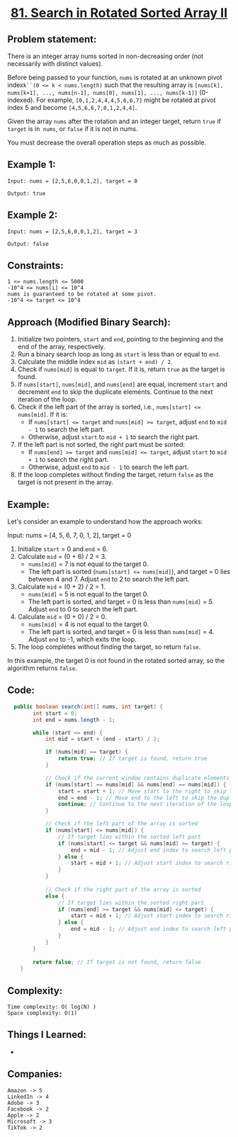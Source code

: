 <h1 align="center"><a href="https://leetcode.com/problems/search-in-rotated-sorted-array-ii/" target="_blank">81. Search in Rotated Sorted Array II</a></h1>

## Problem statement:
There is an integer array nums sorted in non-decreasing order (not necessarily with distinct values).

Before being passed to your function, `nums` is rotated at an unknown pivot index`k``(0 <= k < nums.length)` such that the resulting array is `[nums[k], nums[k+1], ..., nums[n-1], nums[0], nums[1], ..., nums[k-1]]` (0-indexed). For example, `[0,1,2,4,4,4,5,6,6,7]` might be rotated at pivot index 5 and become `[4,5,6,6,7,0,1,2,4,4]`.

Given the array `nums` after the rotation and an integer target, return `true` if `target` is in` nums`, or `false` if it is not in nums.

You must decrease the overall operation steps as much as possible.


## Example 1:

```
Input: nums = [2,5,6,0,0,1,2], target = 0

Output: true
```

## Example 2:

```
Input: nums = [2,5,6,0,0,1,2], target = 3

Output: false
```



## Constraints:

```
1 <= nums.length <= 5000
-10^4 <= nums[i] <= 10^4
nums is guaranteed to be rotated at some pivot.
-10^4 <= target <= 10^4
```


 

## Approach (Modified Binary Search):

1. Initialize two pointers, `start` and `end`, pointing to the beginning and the end of the array, respectively.
2. Run a binary search loop as long as `start` is less than or equal to `end`.
3. Calculate the middle index `mid` as `(start + end) / 2`.
4. Check if `nums[mid]` is equal to `target`. If it is, return `true` as the target is found.
5. If `nums[start]`, `nums[mid]`, and `nums[end]` are equal, increment `start` and decrement `end` to skip the duplicate elements. Continue to the next iteration of the loop.
6. Check if the left part of the array is sorted, i.e., `nums[start] <= nums[mid]`. If it is:
   - If `nums[start] <= target` and `nums[mid] >= target`, adjust `end` to `mid - 1` to search the left part.
   - Otherwise, adjust `start` to `mid + 1` to search the right part.
7. If the left part is not sorted, the right part must be sorted:
   - If `nums[end] >= target` and `nums[mid] <= target`, adjust `start` to `mid + 1` to search the right part.
   - Otherwise, adjust `end` to `mid - 1` to search the left part.
8. If the loop completes without finding the target, return `false` as the target is not present in the array.

## Example:

Let's consider an example to understand how the approach works:

Input: nums = [4, 5, 6, 7, 0, 1, 2], target = 0

1. Initialize `start` = 0 and `end` = 6.
2. Calculate `mid` = (0 + 6) / 2 = 3.
   - `nums[mid]` = 7 is not equal to the target 0.
   - The left part is sorted (`nums[start] <= nums[mid]`), and target = 0 lies between 4 and 7. Adjust `end` to 2 to search the left part.
3. Calculate `mid` = (0 + 2) / 2 = 1.
   - `nums[mid]` = 5 is not equal to the target 0.
   - The left part is sorted, and target = 0 is less than `nums[mid]` = 5. Adjust `end` to 0 to search the left part.
4. Calculate `mid` = (0 + 0) / 2 = 0.
   - `nums[mid]` = 4 is not equal to the target 0.
   - The left part is sorted, and target = 0 is less than `nums[mid]` = 4. Adjust `end` to -1, which exits the loop.
5. The loop completes without finding the target, so return `false`.

In this example, the target 0 is not found in the rotated sorted array, so the algorithm returns `false`.



## Code: 

```java
  public boolean search(int[] nums, int target) {
        int start = 0;
        int end = nums.length - 1;

        while (start <= end) {
            int mid = start + (end - start) / 2;

            if (nums[mid] == target) {
                return true; // If target is found, return true
            }

            // Check if the current window contains duplicate elements at both ends
            if (nums[start] == nums[mid] && nums[end] == nums[mid]) {
                start = start + 1; // Move start to the right to skip the duplicate
                end = end - 1; // Move end to the left to skip the duplicate
                continue; // Continue to the next iteration of the loop
            }

            // Check if the left part of the array is sorted
            if (nums[start] <= nums[mid]) {
                // If target lies within the sorted left part
                if (nums[start] <= target && nums[mid] >= target) {
                    end = mid - 1; // Adjust end index to search left part
                } else {
                    start = mid + 1; // Adjust start index to search right part
                }
            }
            
            // Check if the right part of the array is sorted
            else {
                // If target lies within the sorted right part
                if (nums[end] >= target && nums[mid] <= target) {
                    start = mid + 1; // Adjust start index to search right part
                } else {
                    end = mid - 1; // Adjust end index to search left part
                }
            }
        }
        
        return false; // If target is not found, return false
    }
```







## Complexity:

```
Time complexity: O( log(N) )
Space complexity: O(1)
```

## Things I Learned:

- 
  


## Companies:

```
Amazon -> 5
LinkedIn -> 4
Adobe -> 3
Facebook -> 2
Apple -> 2
Microsoft -> 3
TikTok -> 2
```





